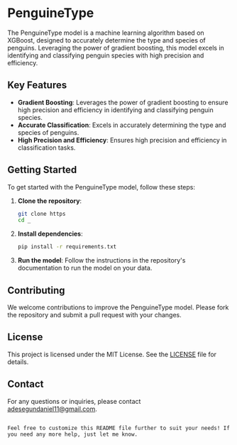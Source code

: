 # PenguineType
The PenguineType model is a machine learning algorithm based on XGBoost, designed to accurately determine the type and species of penguins. Leveraging the power of gradient boosting, this model excels in identifying and classifying penguin species with high precision and efficiency.



## Key Features

- **Gradient Boosting**: Leverages the power of gradient boosting to ensure high precision and efficiency in identifying and classifying penguin species.
- **Accurate Classification**: Excels in accurately determining the type and species of penguins.
- **High Precision and Efficiency**: Ensures high precision and efficiency in classification tasks.

## Getting Started

To get started with the PenguineType model, follow these steps:

1. **Clone the repository**:
   ```bash
   git clone https
   cd _
   ```

2. **Install dependencies**:
   ```bash
   pip install -r requirements.txt
   ```

3. **Run the model**:
   Follow the instructions in the repository's documentation to run the model on your data.

## Contributing

We welcome contributions to improve the PenguineType model. Please fork the repository and submit a pull request with your changes.

## License

This project is licensed under the MIT License. See the [LICENSE](LICENSE) file for details.

## Contact

For any questions or inquiries, please contact [adesegundaniel11@gmail.com](mailto:adesegundaniel11@gmail.com).

```

Feel free to customize this README file further to suit your needs! If you need any more help, just let me know.
